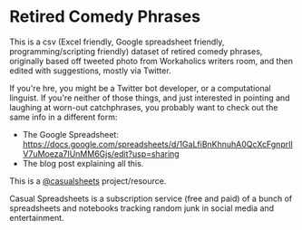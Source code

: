 # Retired Comedy Phrases
This is a csv (Excel friendly, Google spreadsheet friendly, programming/scripting friendly) dataset of retired comedy phrases, originally based off tweeted photo from Workaholics writers room, and then edited with suggestions, mostly via Twitter.

If you're hre, you might be a Twitter bot developer, or a computational linguist.
If you're neither of those things, and just interested in pointing and laughing at worn-out catchphrases, you probably want to check out the same info in a different form:

* The Google Spreadsheet: https://docs.google.com/spreadsheets/d/1GaLfiBnKhnuhA0QcXcFgnprIlV7uMoeza7IUnMM6Gjs/edit?usp=sharing
* The blog post explaining all this.

This is a [@casualsheets](https://twitter.com/casualsheets) project/resource.

Casual Spreadsheets is a subscription service (free and paid) of a bunch of spreadsheets and notebooks tracking random junk in social media and entertainment.
